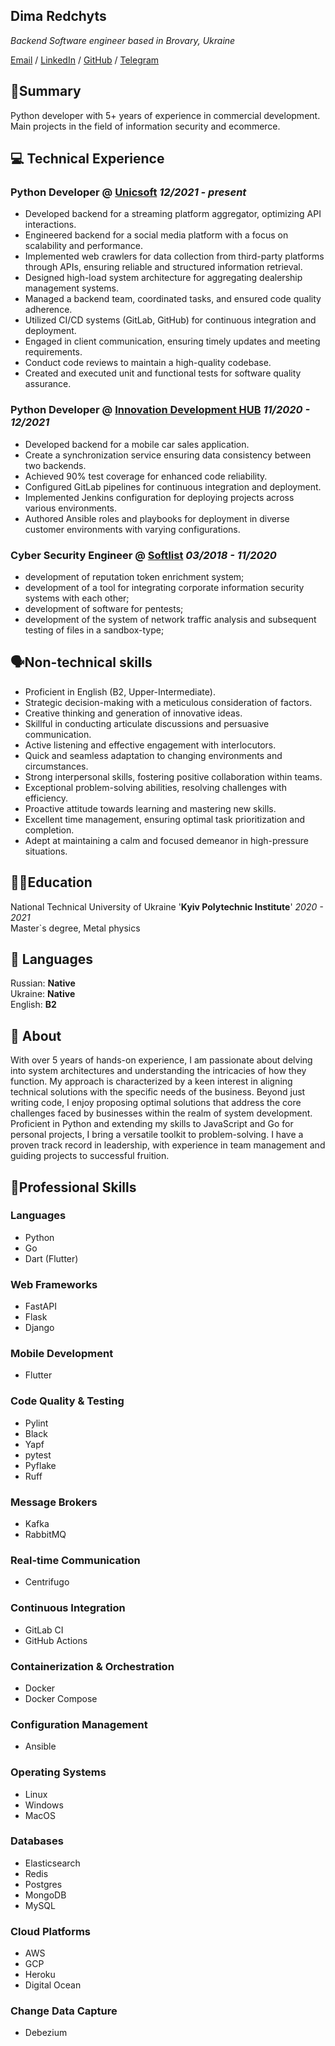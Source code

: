 ## Dima Redchyts

_Backend Software engineer based in Brovary, Ukraine_ <br>

[Email](mailto:nosid91@gmail/com) / [LinkedIn](https://www.linkedin.com/in/dmitry-redchyts/) / [GitHub](https://github.com/nosid91/) / [Telegram](https://t.me/mahnonestor/)

## 💫Summary<br>
Python developer with 5+ years of experience in commercial
development. Main projects in the field of information security and ecommerce.

## ‍💻 Technical Experience <br>
### Python Developer @ [Unicsoft](https://unicsoft.com/) _12/2021 - present_
* Developed backend for a streaming platform aggregator, optimizing API interactions.
* Engineered backend for a social media platform with a focus on scalability and performance.
* Implemented web crawlers for data collection from third-party platforms through APIs, ensuring reliable and structured information retrieval.
* Designed high-load system architecture for aggregating dealership management systems.
* Managed a backend team, coordinated tasks, and ensured code quality adherence.
* Utilized CI/CD systems (GitLab, GitHub) for continuous integration and deployment.
* Engaged in client communication, ensuring timely updates and meeting requirements.
* Conduct code reviews to maintain a high-quality codebase.
* Created and executed unit and functional tests for software quality assurance.


### Python Developer @ [Innovation Development HUB](https://idev-hub.com/) _11/2020 - 12/2021_
* Developed backend for a mobile car sales application.
* Create a synchronization service ensuring data consistency between two backends.
* Achieved 90% test coverage for enhanced code reliability.
* Configured GitLab pipelines for continuous integration and deployment.
* Implemented Jenkins configuration for deploying projects across various environments.
* Authored Ansible roles and playbooks for deployment in diverse customer environments with varying configurations.

### Cyber Security Engineer @ [Softlist](https://www.linkedin.com/company/softlist/) _03/2018 - 11/2020_
- development of reputation token enrichment system;
- development of a tool for integrating corporate information security
systems with each other;
- development of software for pentests;
- development of the system of network traffic analysis and
subsequent testing of files in a sandbox-type;

## 🗣️Non-technical skills<br>
* Proficient in English (B2, Upper-Intermediate).
* Strategic decision-making with a meticulous consideration of factors.
* Creative thinking and generation of innovative ideas.
* Skillful in conducting articulate discussions and persuasive communication.
* Active listening and effective engagement with interlocutors.
* Quick and seamless adaptation to changing environments and circumstances.
* Strong interpersonal skills, fostering positive collaboration within teams.
* Exceptional problem-solving abilities, resolving challenges with efficiency.
* Proactive attitude towards learning and mastering new skills.
* Excellent time management, ensuring optimal task prioritization and completion.
* Adept at maintaining a calm and focused demeanor in high-pressure situations.

## 🧑‍🎓Education<br>
National Technical University of Ukraine '**Kyiv Polytechnic Institute**' _2020 - 2021_<br>
Master`s degree, Metal physics

## 💬 Languages<br>
Russian: **Native** <br>
Ukraine: **Native** <br>
English: **B2** <br>

##	👋 About<br>
With over 5 years of hands-on experience, I am passionate about delving into system architectures and understanding the intricacies of how they function. My approach is characterized by a keen interest in aligning technical solutions with the specific needs of the business. Beyond just writing code, I enjoy proposing optimal solutions that address the core challenges faced by businesses within the realm of system development.
Proficient in Python and extending my skills to JavaScript and Go for personal projects, I bring a versatile toolkit to problem-solving. I have a proven track record in leadership, with experience in team management and guiding projects to successful fruition.


## 🦾Professional Skills<br>
### Languages
- Python
- Go
- Dart (Flutter)

### Web Frameworks
- FastAPI
- Flask
- Django

### Mobile Development
- Flutter

### Code Quality & Testing
- Pylint
- Black
- Yapf
- pytest
- Pyflake
- Ruff

### Message Brokers
- Kafka
- RabbitMQ

### Real-time Communication
- Centrifugo

### Continuous Integration
- GitLab CI
- GitHub Actions

### Containerization & Orchestration
- Docker
- Docker Compose

### Configuration Management
- Ansible

### Operating Systems
- Linux
- Windows
- MacOS

### Databases
- Elasticsearch
- Redis
- Postgres
- MongoDB
- MySQL

### Cloud Platforms
- AWS
- GCP
- Heroku
- Digital Ocean

### Change Data Capture
- Debezium

